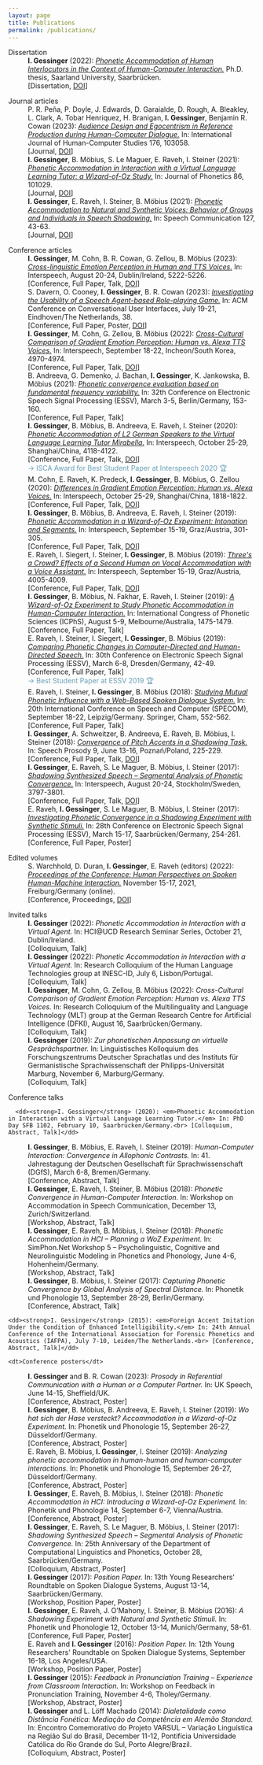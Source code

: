 ```yaml
---
layout: page
title: Publications
permalink: /publications/
---
```


<dl>
   <dt>Dissertation</dt>

   <dd><strong>I. Gessinger</strong> (2022): <a href="https://publikationen.sulb.uni-saarland.de/bitstream/20.500.11880/32213/1/Dissertation_GESSINGER_2022.pdf" target="_blank" rel="noopener"><em>Phonetic Accommodation of Human Interlocutors in the Context of Human-Computer Interaction.</em></a> Ph.D. thesis, Saarland University, Saarbrücken.<br> [Dissertation, <a href="https://doi.org/10.22028/D291-35154" target="_blank" rel="noopener">DOI</a>]</dd>

   <p></p>
   
   <dt>Journal articles</dt>

   <dd>P. R. Peña, P. Doyle, J. Edwards, D. Garaialde, D. Rough, A. Bleakley, L. Clark, A. Tobar Henriquez, H. Branigan, <strong>I. Gessinger</strong>, Benjamin R. Cowan (2023): <a href="https://www.sciencedirect.com/science/article/pii/S1071581923000678" target="_blank" rel="noopener"><em>Audience Design and Egocentrism in Reference Production during Human-Computer Dialogue.</em></a> In: International Journal of Human-Computer Studies 176, 103058.<br> [Journal, <a href="https://doi.org/10.1016/j.ijhcs.2023.103058" target="_blank" rel="noopener">DOI</a>]</dd>

   <dd><strong>I. Gessinger</strong>, B. Möbius, S. Le Maguer, E. Raveh, I. Steiner (2021): <a href="https://www.sciencedirect.com/science/article/pii/S0095447021000012" target="_blank" rel="noopener"><em>Phonetic Accommodation in Interaction with a Virtual Language Learning Tutor: a Wizard-of-Oz Study.</em></a> In: Journal of Phonetics 86, 101029.<br> [Journal, <a href="https://doi.org/10.1016/j.wocn.2021.101029" target="_blank" rel="noopener">DOI</a>]</dd>

   <dd><strong>I. Gessinger</strong>, E. Raveh, I. Steiner, B. Möbius (2021): <a href="https://www.sciencedirect.com/science/article/pii/S0167639320303095" target="_blank" rel="noopener"><em>Phonetic Accommodation to Natural and Synthetic Voices: Behavior of Groups and Individuals in Speech Shadowing.</em></a> In: Speech Communication 127, 43-63.<br> [Journal, <a href="https://doi.org/10.1016/j.specom.2020.12.004" target="_blank" rel="noopener">DOI</a>]</dd>

   <p></p>

   <dt>Conference articles</dt>
   
   <dd><strong>I. Gessinger</strong>, M. Cohn, B. R. Cowan, G. Zellou, B. Möbius (2023): <a href="https://www.isca-speech.org/archive/pdfs/interspeech_2023/gessinger23_interspeech.pdf" target="_blank" rel="noopener"><em>Cross-linguistic Emotion Perception in Human and TTS Voices.</em></a> In: Interspeech, August 20-24, Dublin/Ireland, 5222-5226.<br> [Conference, Full Paper, Talk, <a href="https://doi.org/10.21437/Interspeech.2023-711" target="_blank" rel="noopener">DOI</a>]</dd>

   <dd>S. Davern, O. Cooney, <strong>I. Gessinger</strong>, B. R. Cowan (2023): <a href="https://dl.acm.org/doi/pdf/10.1145/3571884.3604306?casa_token=k7QDA5O0OXMAAAAA:EzEN1mccPxx0Pb5pMxe4zlo3m9rcFpUuvOquF0U43gUfjg3FumS2E2E9Av4szisbRY6CHtMgrn6X" target="_blank" rel="noopener"><em>Investigating the Usability of a Speech Agent-based Role-playing Game.</em></a> In: ACM Conference on Conversational User Interfaces, July 19-21, Eindhoven/The Netherlands, 38.<br> [Conference, Full Paper, Poster, <a href="https://doi.org/10.1145/3571884.3604306" target="_blank" rel="noopener">DOI</a>]</dd>

   <dd><strong>I. Gessinger</strong>, M. Cohn, G. Zellou, B. Möbius (2022): <a href="https://www.isca-speech.org/archive/pdfs/interspeech_2022/gessinger22_interspeech.pdf" target="_blank" rel="noopener"><em>Cross-Cultural Comparison of Gradient Emotion Perception: Human vs. Alexa TTS Voices.</em></a> In: Interspeech, September 18-22, Incheon/South Korea, 4970-4974.<br> [Conference, Full Paper, Talk, <a href="https://doi.org/10.21437/Interspeech.2022-146" target="_blank" rel="noopener">DOI</a>]</dd> 

   <dd>B. Andreeva, G. Demenko, J. Bachan, <strong>I. Gessinger</strong>, K. Jankowska, B. Möbius (2021): <a href="https://www.essv.de/pdf/2021_153_160.pdf" target="_blank" rel="noopener"><em>Phonetic convergence evaluation based on fundamental frequency variability.</em></a> In: 32th Conference on Electronic Speech Signal Processing (ESSV), March 3-5, Berlin/Germany, 153-160.<br> [Conference, Full Paper, Talk]</dd>

   <dd><strong>I. Gessinger</strong>, B. Möbius, B. Andreeva, E. Raveh, I. Steiner (2020): <a href="https://www.isca-speech.org/archive/pdfs/interspeech_2020/gessinger20_interspeech.pdf" target="_blank" rel="noopener"><em>Phonetic Accommodation of L2 German Speakers to the Virtual Language Learning Tutor Mirabella.</em></a> In: Interspeech, October 25-29, Shanghai/China, 4118-4122.<br> [Conference, Full Paper, Talk, <a href="https://doi.org/10.21437/Interspeech.2020-2701" target="_blank" rel="noopener">DOI</a>] <br>
   <span style="color:#699eb5">&#8594; ISCA Award for Best Student Paper at Interspeech 2020 &#127942;</span></dd>

   <dd>M. Cohn, E. Raveh, K. Predeck, <strong>I. Gessinger</strong>, B. Möbius, G. Zellou (2020): <a href="https://www.isca-speech.org/archive/pdfs/interspeech_2020/cohn20c_interspeech.pdf" target="_blank" rel="noopener"><em>Differences in Gradient Emotion Perception: Human vs. Alexa Voices.</em></a> In: Interspeech, October 25-29, Shanghai/China, 1818-1822.<br> [Conference, Full Paper, Talk, <a href="https://doi.org/10.21437/Interspeech.2020-1938" target="_blank" rel="noopener">DOI</a>]</dd> 

   <dd><strong>I. Gessinger</strong>, B. Möbius, B. Andreeva, E. Raveh, I. Steiner (2019): <a href="https://www.isca-speech.org/archive/pdfs/interspeech_2019/gessinger19_interspeech.pdf" target="_blank" rel="noopener"><em>Phonetic Accommodation in a Wizard-of-Oz Experiment: Intonation and Segments.</em></a> In: Interspeech, September 15-19, Graz/Austria, 301-305.<br> [Conference, Full Paper, Talk, <a href="https://doi.org/10.21437/Interspeech.2019-2445" target="_blank" rel="noopener">DOI</a>]</dd>
  
  <dd>E. Raveh, I. Siegert, I. Steiner, <strong>I. Gessinger</strong>, B. Möbius (2019): <a href="https://www.isca-speech.org/archive/pdfs/interspeech_2019/raveh19_interspeech.pdf" target="_blank" rel="noopener"><em>Three's a Crowd? Effects of a Second Human on Vocal Accommodation with a Voice Assistant.</em></a> In: Interspeech, September 15-19, Graz/Austria, 4005-4009.<br> [Conference, Full Paper, Talk, <a href="https://doi.org/10.21437/Interspeech.2019-1825" target="_blank" rel="noopener">DOI</a>]</dd>
    
  <dd><strong>I. Gessinger</strong>, B. Möbius, N. Fakhar, E. Raveh, I. Steiner (2019): <a href="https://assta.org/proceedings/ICPhS2019/papers/ICPhS_1524.pdf" target="_blank" rel="noopener"><em>A Wizard-of-Oz Experiment to Study Phonetic Accommodation in Human-Computer Interaction.</em></a> In: International Congress of Phonetic Sciences (ICPhS), August 5-9, Melbourne/Australia, 1475-1479.<br> [Conference, Full Paper, Talk]</dd>

   <dd>E. Raveh, I. Steiner, I. Siegert, <strong>I. Gessinger</strong>, B. Möbius (2019): <a href="http://www.essv.de/paper.php?id=60" target="_blank" rel="noopener"><em>Comparing Phonetic Changes in Computer-Directed and Human-Directed Speech.</em></a> In: 30th Conference on Electronic Speech Signal Processing (ESSV), March 6-8, Dresden/Germany, 42-49.<br> [Conference, Full Paper, Talk] <br>
<span style="color:#699eb5">&#8594; Best Student Paper at ESSV 2019 &#127942;</span></dd>

   <dd>E. Raveh, I. Steiner, <strong>I. Gessinger</strong>, B. Möbius (2018): <a href="https://arxiv.org/pdf/1809.04945.pdf" target="_blank" rel="noopener"><em>Studying Mutual Phonetic Influence with a Web-Based Spoken Dialogue System.</em></a> In: 20th International Conference on Speech and Computer (SPECOM), September 18-22, Leipzig/Germany. Springer, Cham, 552-562.<br> [Conference, Full Paper, Talk]</dd>

   <dd><strong>I. Gessinger</strong>, A. Schweitzer, B. Andreeva, E. Raveh, B. Möbius, I. Steiner (2018): <a href="https://www.isca-speech.org/archive/pdfs/speechprosody_2018/gessinger18_speechprosody.pdf" target="_blank" rel="noopener"><em>Convergence of Pitch Accents in a Shadowing Task.</em></a> In: Speech Prosody 9, June 13-16, Poznań/Poland, 225-229.<br> [Conference, Full Paper, Talk, <a href="https://doi.org/10.21437/SpeechProsody.2018-46" target="_blank" rel="noopener">DOI</a>]</dd>

   <dd><strong>I. Gessinger</strong>, E. Raveh, S. Le Maguer, B. Möbius, I. Steiner (2017): <a href="https://www.isca-speech.org/archive/pdfs/interspeech_2017/gessinger17_interspeech.pdf" target="_blank" rel="noopener"><em>Shadowing Synthesized Speech – Segmental Analysis of Phonetic Convergence.</em></a> In: Interspeech, August 20-24, Stockholm/Sweden, 3797-3801.<br> [Conference, Full Paper, Talk, <a href="https://doi.org/10.21437/Interspeech.2017-1433" target="_blank" rel="noopener">DOI</a>]</dd>

   <dd>E. Raveh, <strong>I. Gessinger</strong>, S. Le Maguer, B. Möbius, I. Steiner (2017): <a href="https://www.essv.de/pdf/2017_254_261.pdf" target="_blank" rel="noopener"><em>Investigating Phonetic Convergence in a Shadowing Experiment with Synthetic Stimuli.</em></a> In: 28th Conference on Electronic Speech Signal Processing (ESSV), March 15-17, Saarbrücken/Germany, 254-261.<br> [Conference, Full Paper, Poster]</dd>

   <p></p>
   
   <dt>Edited volumes</dt>

   <dd>S. Warchhold, D. Duran, <strong>I. Gessinger</strong>, E. Raveh (editors) (2022): <a href="https://freidok.uni-freiburg.de/data/223814" target="_blank" rel="noopener"><em>Proceedings of the Conference: Human Perspectives on Spoken Human-Machine Interaction.</em></a> November 15-17, 2021, Freiburg/Germany (online).<br> [Conference, Proceedings, <a href="https://doi.org/10.6094/UNIFR/223814" target="_blank" rel="noopener">DOI</a>]</dd>

   <p></p>
   
   <dt>Invited talks</dt>

   <dd><strong>I. Gessinger</strong> (2022): <em>Phonetic Accommodation in Interaction with a Virtual Agent.</em> In: HCI@UCD Research Seminar Series, October 21, Dublin/Ireland.<br> [Colloquium, Talk]</dd>
   
   <dd><strong>I. Gessinger</strong> (2022): <em>Phonetic Accommodation in Interaction with a Virtual Agent.</em> In: Research Colloquium of the Human Language Technologies group at INESC-ID, July 6, Lisbon/Portugal.<br> [Colloquium, Talk]</dd>

   <dd><strong>I. Gessinger</strong>, M. Cohn, G. Zellou, B. Möbius (2022): <em>Cross-Cultural Comparison of Gradient Emotion Perception: Human vs. Alexa TTS Voices.</em> In: Research Colloquium of the Multilinguality and Language Technology (MLT) group at the German Research Centre for Artificial Intelligence (DFKI), August 16, Saarbrücken/Germany.<br> [Colloquium, Talk]</dd>

   <dd><strong>I. Gessinger</strong> (2019): <em>Zur phonetischen Anpassung an virtuelle Gesprächspartner.</em> In: Linguistisches Kolloquium des Forschungszentrums Deutscher Sprachatlas und des Instituts für Germanistische Sprachwissenschaft der Philipps-Universität Marburg, November 6, Marburg/Germany.<br> [Colloquium, Talk]</dd>

   <p></p>
   
   <dt>Conference talks</dt>

      <dd><strong>I. Gessinger</strong> (2020): <em>Phonetic Accommodation in Interaction with a Virtual Language Learning Tutor.</em> In: PhD Day SFB 1102, February 10, Saarbrücken/Germany.<br> [Colloquium, Abstract, Talk]</dd>

   <dd><strong>I. Gessinger</strong>, B. Möbius, E. Raveh, I. Steiner (2019): <em>Human-Computer Interaction: Convergence in Allophonic Contrasts.</em> In: 41. Jahrestagung der Deutschen Gesellschaft für Sprachwissenschaft (DGfS), March 6-8, Bremen/Germany.<br> [Conference, Abstract, Talk]</dd>

   <dd><strong>I. Gessinger</strong>, E. Raveh, I. Steiner, B. Möbius (2018): <em>Phonetic Convergence in Human-Computer Interaction.</em> In: Workshop on Accommodation in Speech Communication, December 13, Zurich/Switzerland.<br> [Workshop, Abstract, Talk]</dd>

   <dd><strong>I. Gessinger</strong>, E. Raveh, B. Möbius, I. Steiner (2018): <em>Phonetic Accommodation in HCI – Planning a WoZ Experiment.</em> In: SimPhon.Net Workshop 5 – Psycholinguistic, Cognitive and Neurolinguistic Modeling in Phonetics and Phonology, June 4-6, Hohenheim/Germany.<br> [Workshop, Abstract, Talk]</dd>

<dd><strong>I. Gessinger</strong>, B. Möbius, I. Steiner (2017): <em>Capturing Phonetic Convergence by Global Analysis of Spectral Distance.</em> In: Phonetik und Phonologie 13, September 28-29, Berlin/Germany.<br> [Conference, Abstract, Talk]</dd>

    <dd><strong>I. Gessinger</strong> (2015): <em>Foreign Accent Imitation Under the Condition of Enhanced Intelligibility.</em> In: 24th Annual Conference of the International Association for Forensic Phonetics and Acoustics (IAFPA), July 7-10, Leiden/The Netherlands.<br> [Conference, Abstract, Talk]</dd>

   <p></p>

    <dt>Conference posters</dt>

   <dd><strong>I. Gessinger</strong> and B. R. Cowan (2023): <em>Prosody in Referential Communication with a Human or a Computer Partner.</em> In: UK Speech, June 14-15, Sheffield/UK.<br> [Conference, Abstract, Poster]</dd>

   <dd><strong>I. Gessinger</strong>, B. Möbius, B. Andreeva, E. Raveh, I. Steiner (2019): <em>Wo hat sich der Hase versteckt? Accommodation in a Wizard-of-Oz Experiment.</em> In: Phonetik und Phonologie 15, September 26-27, Düsseldorf/Germany.<br> [Conference, Abstract, Poster]</dd>
    
   <dd>E. Raveh, B. Möbius, <strong>I. Gessinger</strong>, I. Steiner (2019): <em>Analyzing phonetic accommodation in human-human and human-computer interactions.</em> In: Phonetik und Phonologie 15, September 26-27, Düsseldorf/Germany.<br> [Conference, Abstract, Poster]</dd>

   <dd><strong>I. Gessinger</strong>, E. Raveh, B. Möbius, I. Steiner (2018): <em>Phonetic Accommodation in HCI:
Introducing a Wizard-of-Oz Experiment.</em> In: Phonetik und Phonologie 14, September 6-7, Vienna/Austria.<br> [Conference, Abstract, Poster]</dd>

   <dd><strong>I. Gessinger</strong>, E. Raveh, S. Le Maguer, B. Möbius, I. Steiner (2017): <em>Shadowing Synthesized Speech – Segmental Analysis of Phonetic Convergence.</em> In: 25th Anniversary of the Department of Computational Linguistics and Phonetics, October 28, Saarbrücken/Germany.<br> [Colloquium, Abstract, Poster]</dd>
   
 <dd><strong>I. Gessinger</strong> (2017): <em>Position Paper.</em> In: 13th Young Researchers' Roundtable on Spoken Dialogue Systems, August 13-14, Saarbrücken/Germany.<br> [Workshop, Position Paper, Poster]</dd>

  <dd><strong>I. Gessinger</strong>, E. Raveh, J. O’Mahony, I. Steiner, B. Möbius (2016): <em>A Shadowing Experiment with Natural and Synthetic Stimuli.</em> In: Phonetik und Phonologie 12, October 13-14, Munich/Germany, 58-61.<br> [Conference, Full Paper, Poster]</dd>

   <dd>E. Raveh and <strong>I. Gessinger</strong> (2016): <em>Position Paper.</em> In: 12th Young Researchers' Roundtable on Spoken Dialogue Systems, September 16-18, Los Angeles/USA.<br> [Workshop, Position Paper, Poster]</dd>

   <dd><strong>I. Gessinger</strong> (2015): <em>Feedback in Pronunciation Training – Experience from Classroom Interaction.</em> In: Workshop on Feedback in Pronunciation Training, November 4-6, Tholey/Germany.<br> [Workshop, Abstract, Poster]</dd>

   <dd><strong>I. Gessinger</strong> and L. Löff Machado (2014): <em>Dialetalidade como Dist&acirc;ncia Fon&eacute;tica: Media&ccedil;&atilde;o da Compet&ecirc;ncia em Alem&atilde;o Standard.</em> In: Encontro Comemorativo do Projeto VARSUL – Varia&ccedil;&atilde;o Linguística na Regi&atilde;o Sul do Brasil, December 11-12, Pontif&iacute;cia Universidade Cat&oacute;lica do Rio Grande do Sul, Porto Alegre/Brazil.<br> [Colloquium, Abstract, Poster]</dd>
   
</dl>


